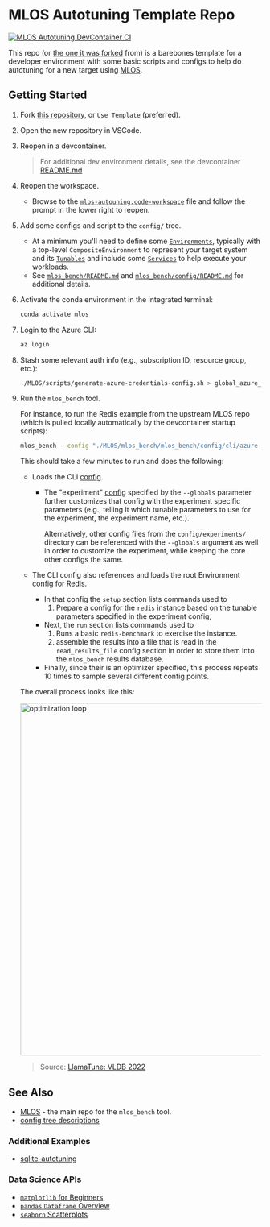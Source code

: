 # MLOS Autotuning Template Repo

[![MLOS Autotuning DevContainer CI](https://github.com/microsoft/mlos-autotuning-template/actions/workflows/devcontainer.yml/badge.svg)](https://github.com/microsoft/mlos-autotuning-template/actions/workflows/devcontainer.yml)

This repo (or [the one it was forked](https://github.com/microsoft/mlos-autotuning-template) from) is a barebones template for a developer environment with some basic scripts and configs to help do autotuning for a new target using [MLOS](https://github.com/microsoft/MLOS).

## Getting Started

1. Fork [this repository](https://github.com/microsoft/mlos-autotuning-template), or `Use Template` (preferred).

1. Open the new repository in VSCode.

1. Reopen in a devcontainer.

   > For additional dev environment details, see the devcontainer [README.md](.devcontainer/README.md)

1. Reopen the workspace.

   - Browse to the [`mlos-autouning.code-workspace`](./mlos-autotuning.code-workspace) file and follow the prompt in the lower right to reopen.

1. Add some configs and script to the `config/` tree.

   - At a minimum you'll need to define some [`Environments`](https://github.com/microsoft/MLOS/tree/main/mlos_bench/mlos_bench/environments/README.md), typically with a top-level `CompositeEnvironment` to represent your target system and its [`Tunables`](https://github.com/microsoft/MLOS/tree/main/mlos_bench/mlos_bench/tunables/README.md) and include some [`Services`](https://github.com/microsoft/MLOS/blob/main/mlos_bench/mlos_bench/services/README.md) to help execute your workloads.
   - See [`mlos_bench/README.md`](https://github.com/microsoft/MLOS/tree/main/mlos_bench/README.md) and [`mlos_bench/config/README.md`](https://github.com/microsoft/MLOS/tree/main/mlos_bench/mlos_bench/config/README.md) for additional details.

1. Activate the conda environment in the integrated terminal:

   ```sh
   conda activate mlos
   ```

1. Login to the Azure CLI:

   ```sh
   az login
   ```

1. Stash some relevant auth info (e.g., subscription ID, resource group, etc.):

   ```sh
   ./MLOS/scripts/generate-azure-credentials-config.sh > global_azure_config.json
   ```

1. Run the `mlos_bench` tool.

   For instance, to run the Redis example from the upstream MLOS repo (which is pulled locally automatically by the devcontainer startup
   scripts):

   ```sh
   mlos_bench --config "./MLOS/mlos_bench/mlos_bench/config/cli/azure-redis-opt.jsonc" --globals "./MLOS/mlos_bench/mlos_bench/config/experiments/experiment_RedisBench.jsonc" --max_iterations 10
   ```

   This should take a few minutes to run and does the following:

   - Loads the CLI [config](https://github.com/microsoft/MLOS/tree/main/mlos_bench/mlos_bench/config/cli/azure-redis-opt.jsonc).

     - The "experiment" [config](https://github.com/microsoft/MLOS/tree/main/mlos_bench/mlos_bench/config/experiments/experiment_RedisBench.jsonc) specified by the `--globals` parameter further customizes that config with the experiment specific parameters (e.g., telling it which tunable parameters to use for the experiment, the experiment name, etc.).

       Alternatively, other config files from the `config/experiments/` directory can be referenced with the `--globals` argument as well in order to customize the experiment, while keeping the core other configs the same.

   - The CLI config also references and loads the root Environment config for Redis.

     - In that config the `setup` section lists commands used to
       1. Prepare a config for the `redis` instance based on the tunable parameters specified in the experiment config,
     - Next, the `run` section lists commands used to
       1. Runs a basic `redis-benchmark` to exercise the instance.
       1. assemble the results into a file that is read in the `read_results_file` config section in order to store them into the `mlos_bench` results database.
     - Finally, since their is an optimizer specified, this process repeats 10 times to sample several different config points.

   The overall process looks like this:

   <!-- markdownlint-disable MD033 -->

   <img src="./doc/images/llamatune-loop.png" style="width:700px" alt="optimization loop" />

   <!-- markdownlint-enable MD033 -->

   > Source: [LlamaTune: VLDB 2022](https://arxiv.org/abs/2203.05128)

## See Also

- [MLOS](https://github.com/microsoft/MLOS) - the main repo for the `mlos_bench` tool.
- [config tree descriptions](./config/README.md)

### Additional Examples

- [sqlite-autotuning](https://github.com/Microsoft-CISL/sqlite-autotuning)

### Data Science APIs

- [`matplotlib` for Beginners](https://matplotlib.org/cheatsheets/handout-beginner.pdf)
- [`pandas` `Dataframe` Overview](https://www.w3schools.com/python/pandas/pandas_dataframes.asp)
- [`seaborn` Scatterplots](https://www.golinuxcloud.com/seaborn-scatterplot/)
